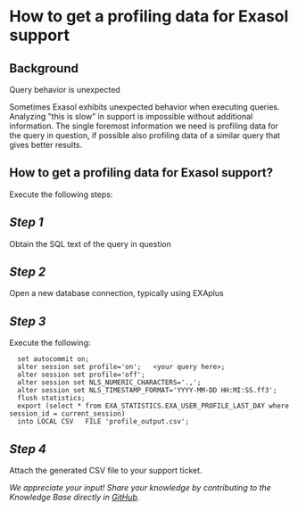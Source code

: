 # How to get a profiling data for Exasol support 
## Background

Query behavior is unexpected

Sometimes Exasol exhibits unexpected behavior when executing queries. Analyzing "this is slow" in support is impossible without additional information. The single foremost information we need is profiling data for the query in question, if possible also profiling data of a similar query that gives better results.

## How to get a profiling data for Exasol support?

Execute the following steps:

## *Step 1*

Obtain the SQL text of the query in question

## *Step 2*

Open a new database connection, typically using EXAplus

## *Step 3*

Execute the following:


```"noformat
  set autocommit on;   
  alter session set profile='on';   <your query here>;   
  alter session set profile='off';   
  alter session set NLS_NUMERIC_CHARACTERS='.,';   
  alter session set NLS_TIMESTAMP_FORMAT='YYYY-MM-DD HH:MI:SS.ff3';   
  flush statistics;      
  export (select * from EXA_STATISTICS.EXA_USER_PROFILE_LAST_DAY where session_id = current_session)   
  into LOCAL CSV   FILE 'profile_output.csv'; 
```
## *Step 4*

Attach the generated CSV file to your support ticket.

*We appreciate your input! Share your knowledge by contributing to the Knowledge Base directly in [GitHub](https://github.com/exasol/public-knowledgebase).* 